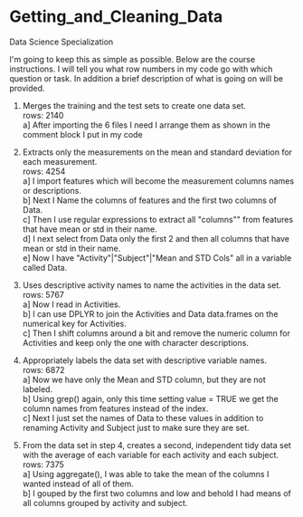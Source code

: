 # Getting_and_Cleaning_Data
Data Science Specialization  
  
I'm going to keep this as simple as possible. Below are the course instructions. I will tell you what row numbers in my code go with which question or task. In addition a brief description of what is going on will be provided.

1) Merges the training and the test sets to create one data set.  
rows: 2140  
a] After importing the 6 files I need I arrange them as shown in the comment block I put in my code 

2) Extracts only the measurements on the mean and standard deviation for each measurement.  
rows: 4254  
a] I import features which will become the measurement columns names or descriptions.  
b] Next I Name the columns of features and the first two columns of Data.  
c] Then I use regular expressions to extract all "columns"" from features that have mean or std in their name.  
d] I next select from Data only the first 2 and then all columns that have mean or std in their name.  
e] Now I have "Activity"|"Subject"|"Mean and STD Cols" all in a variable called Data.  

3) Uses descriptive activity names to name the activities in the data set.  
rows: 5767  
a] Now I read in Activities.  
b] I can use DPLYR to join the Activities and Data data.frames on the numerical key for Activities.  
c] Then I shift columns around a bit and remove the numeric column for Activities and keep only the one with character descriptions.  

4) Appropriately labels the data set with descriptive variable names.  
rows: 6872  
a] Now we have only the Mean and STD column, but they are not labeled.  
b] Using grep() again, only this time setting value = TRUE we get the column names from features instead of the index.  
c] Next I just set the names of Data to these values in addition to renaming Activity and Subject just to make sure they are set.  

5) From the data set in step 4, creates a second, independent tidy data set with the average of each variable for each activity and each subject.  
rows: 7375  
a] Using aggregate(), I was able to take the mean of the columns I wanted instead of all of them.  
b] I gouped by the first two columns and low and behold I had means of all columns grouped by activity and subject.  
